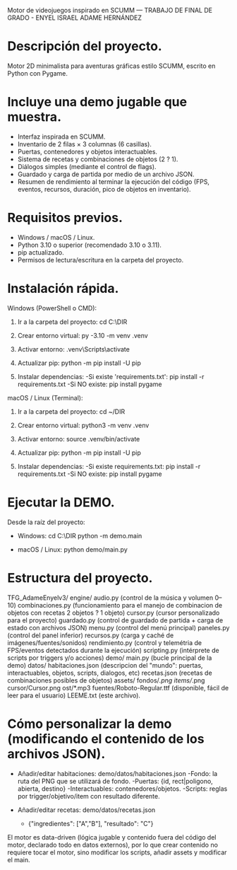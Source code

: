 Motor de videojuegos inspirado en SCUMM — TRABAJO DE FINAL DE GRADO - ENYEL ISRAEL ADAME HERNÁNDEZ

Descripción del proyecto.
======================================
Motor 2D minimalista para aventuras gráficas estilo SCUMM, escrito en Python con Pygame. 

Incluye una demo jugable que muestra.
======================================
- Interfaz inspirada en SCUMM.
- Inventario de 2 filas × 3 columnas (6 casillas).
- Puertas, contenedores y objetos interactuables.
- Sistema de recetas y combinaciones de objetos (2 ? 1).
- Diálogos simples (mediante el control de flags).
- Guardado y carga de partida por medio de un archivo JSON.
- Resumen de rendimiento al terminar la ejecución del código (FPS, eventos, recursos, duración, pico de objetos en inventario).

Requisitos previos.
======================================
- Windows / macOS / Linux.
- Python 3.10 o superior (recomendado 3.10 o 3.11).
- pip actualizado.
- Permisos de lectura/escritura en la carpeta del proyecto.

Instalación rápida.
======================================
Windows (PowerShell o CMD):
1) Ir a la carpeta del proyecto:
   cd C:\DIR
   
2) Crear entorno virtual:
   py -3.10 -m venv .venv
   
3) Activar entorno:
   .venv\Scripts\activate
   
4) Actualizar pip:
   python -m pip install -U pip
   
5) Instalar dependencias:
   -Si existe 'requirements.txt':
       pip install -r requirements.txt
   -Si NO existe:
       pip install pygame

macOS / Linux (Terminal):
1) Ir a la carpeta del proyecto:
   cd ~/DIR
   
2) Crear entorno virtual:
   python3 -m venv .venv
   
3) Activar entorno:
   source .venv/bin/activate
   
4) Actualizar pip:
   python -m pip install -U pip
   
5) Instalar dependencias:
   -Si existe requirements.txt:
       pip install -r requirements.txt
   -Si NO existe:
       pip install pygame

Ejecutar la DEMO.
======================================
Desde la raíz del proyecto:

- Windows:
  cd C:\DIR
  python -m demo.main

- macOS / Linux:
  python demo/main.py


Estructura del proyecto.
======================================
TFG_AdameEnyelv3/
  engine/
    audio.py            (control de la música y volumen 0–10)
    combinaciones.py    (funcionamiento para el manejo de combinacion de objetos con recetas 2 objetos ? 1 objeto)
    cursor.py           (cursor personalizado para el proyecto)
    guardado.py         (control de guardado de partida + carga de estado con archivos JSON)
    menu.py             (control del menú principal)
    paneles.py          (control del panel inferior)
    recursos.py         (carga y caché de imágenes/fuentes/sonidos)
    rendimiento.py      (control y telemétria de FPS/eventos detectados durante la ejecución)
    scripting.py        (intérprete de scripts por triggers y/o acciones)
  demo/
    main.py             (bucle principal de la demo)
    datos/
      habitaciones.json (descripcion del "mundo": puertas, interactuables, objetos, scripts, dialogos, etc)
      recetas.json      (recetas de combinaciones posibles de objetos)
    assets/
      fondos/*.png
      items/*.png
      cursor/Cursor.png
      ost/*.mp3
      fuentes/Roboto-Regular.ttf    (disponible, fácil de leer para el usuario)
  LEEME.txt (este archivo).

Cómo personalizar la demo (modificando el contenido de los archivos JSON).
======================================
- Añadir/editar habitaciones: demo/datos/habitaciones.json
  -Fondo: la ruta del PNG que se utilizará de fondo.
  -Puertas: {id, rect|poligono, abierta, destino}
  -Interactuables: contenedores/objetos.
  -Scripts: reglas por trigger/objetivo/item con resultado diferente.

- Añadir/editar recetas: demo/datos/recetas.json
  - {"ingredientes": ["A","B"], "resultado": "C"}

El motor es data-driven (lógica jugable y contenido fuera del código del motor, declarado todo en datos externos), por lo que crear contenido no requiere tocar el motor, sino modificar los scripts, añadir assets y modificar el main.
